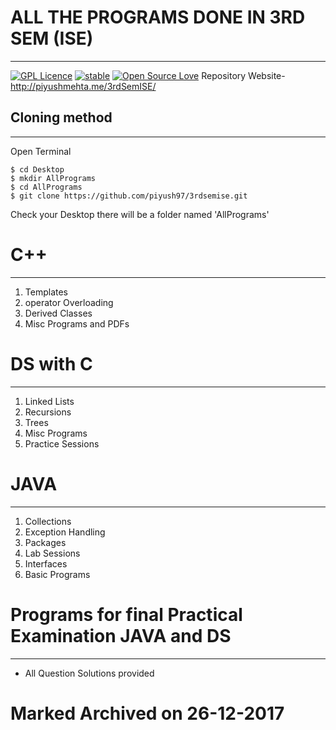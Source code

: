 # ALL THE PROGRAMS DONE IN 3RD SEM (ISE)
--------
[![GPL Licence](https://badges.frapsoft.com/os/gpl/gpl.svg?v=103)](https://opensource.org/licenses/GPL-3.0/)
[![stable](http://badges.github.io/stability-badges/dist/stable.svg)](http://github.com/badges/stability-badges)
[![Open Source Love](https://badges.frapsoft.com/os/v1/open-source.png?v=103)](https://github.com/ellerbrock/open-source-badge/)
Repository Website- http://piyushmehta.me/3rdSemISE/
## Cloning method
  -------
  Open Terminal
  
    $ cd Desktop
    $ mkdir AllPrograms
    $ cd AllPrograms
    $ git clone https://github.com/piyush97/3rdsemise.git
Check your Desktop there will be a folder named 'AllPrograms' 

#   C++
----
1. Templates
2. operator Overloading
3. Derived Classes
4. Misc Programs and PDFs

#   DS with C
-------
1. Linked Lists
2. Recursions
3. Trees
4. Misc Programs
5. Practice Sessions

#   JAVA
------
1. Collections
2. Exception Handling
3. Packages
4. Lab Sessions
5. Interfaces
6. Basic Programs

#   Programs for final Practical Examination JAVA and DS
-------
* All Question Solutions provided

# Marked Archived on 26-12-2017
